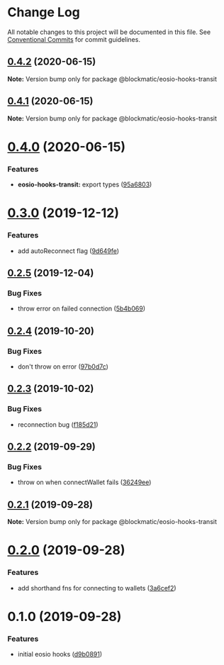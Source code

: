# Change Log

All notable changes to this project will be documented in this file.
See [Conventional Commits](https://conventionalcommits.org) for commit guidelines.

## [0.4.2](https://github.com/blockmatic/eosio-hooks/compare/@blockmatic/eosio-hooks-transit@0.4.1...@blockmatic/eosio-hooks-transit@0.4.2) (2020-06-15)

**Note:** Version bump only for package @blockmatic/eosio-hooks-transit





## [0.4.1](https://github.com/blockmatic/eosio-hooks/compare/@blockmatic/eosio-hooks-transit@0.4.0...@blockmatic/eosio-hooks-transit@0.4.1) (2020-06-15)

**Note:** Version bump only for package @blockmatic/eosio-hooks-transit





# [0.4.0](https://github.com/blockmatic/eosio-hooks/compare/@blockmatic/eosio-hooks-transit@0.3.0...@blockmatic/eosio-hooks-transit@0.4.0) (2020-06-15)


### Features

* **eosio-hooks-transit:** export types ([95a6803](https://github.com/blockmatic/eosio-hooks/commit/95a6803))





# [0.3.0](https://github.com/blockmatic/eosio-hooks/compare/@blockmatic/eosio-hooks-transit@0.2.5...@blockmatic/eosio-hooks-transit@0.3.0) (2019-12-12)


### Features

* add autoReconnect flag ([9d649fe](https://github.com/blockmatic/eosio-hooks/commit/9d649fe))





## [0.2.5](https://github.com/blockmatic/eosio-hooks/compare/@blockmatic/eosio-hooks-transit@0.2.4...@blockmatic/eosio-hooks-transit@0.2.5) (2019-12-04)

### Bug Fixes

- throw error on failed connection ([5b4b069](https://github.com/blockmatic/eosio-hooks/commit/5b4b069))

## [0.2.4](https://github.com/blockmatic/eosio-hooks/compare/@blockmatic/eosio-hooks-transit@0.2.3...@blockmatic/eosio-hooks-transit@0.2.4) (2019-10-20)

### Bug Fixes

- don't throw on error ([97b0d7c](https://github.com/blockmatic/eosio-hooks/commit/97b0d7c))

## [0.2.3](https://github.com/blockmatic/eosio-hooks/compare/@blockmatic/eosio-hooks-transit@0.2.2...@blockmatic/eosio-hooks-transit@0.2.3) (2019-10-02)

### Bug Fixes

- reconnection bug ([f185d21](https://github.com/blockmatic/eosio-hooks/commit/f185d21))

## [0.2.2](https://github.com/blockmatic/eosio-hooks/compare/@blockmatic/eosio-hooks-transit@0.2.1...@blockmatic/eosio-hooks-transit@0.2.2) (2019-09-29)

### Bug Fixes

- throw on when connectWallet fails ([36249ee](https://github.com/blockmatic/eosio-hooks/commit/36249ee))

## [0.2.1](https://github.com/blockmatic/eosio-hooks/compare/@blockmatic/eosio-hooks-transit@0.2.0...@blockmatic/eosio-hooks-transit@0.2.1) (2019-09-28)

**Note:** Version bump only for package @blockmatic/eosio-hooks-transit

# [0.2.0](https://github.com/blockmatic/eosio-hooks/compare/@blockmatic/eosio-hooks-transit@0.1.0...@blockmatic/eosio-hooks-transit@0.2.0) (2019-09-28)

### Features

- add shorthand fns for connecting to wallets ([3a6cef2](https://github.com/blockmatic/eosio-hooks/commit/3a6cef2))

# 0.1.0 (2019-09-28)

### Features

- initial eosio hooks ([d9b0891](https://github.com/blockmatic/eosio-hooks/commit/d9b0891))
